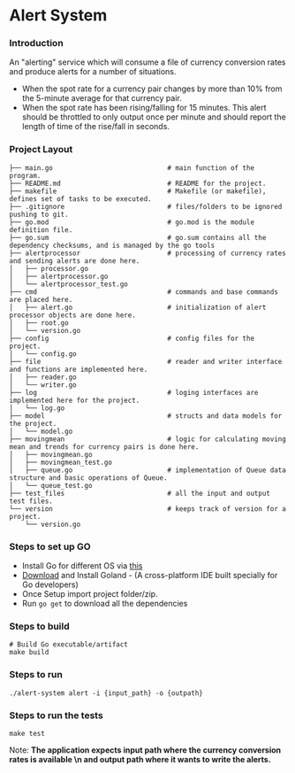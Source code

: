 # Alert System

### Introduction

An "alerting" service which will consume a file of currency conversion rates and produce alerts for a number of situations.

- When the spot rate for a currency pair changes by more than 10% from the 5-minute average for that currency pair.
- When the spot rate has been rising/falling for 15 minutes. This alert should be
  throttled to only output once per minute and should report the length of time of the rise/fall in seconds.
  
### Project Layout

```
├── main.go                             # main function of the program.
├── README.md                           # README for the project.
├── makefile                            # Makefile (or makefile), defines set of tasks to be executed.
├── .gitignore                          # files/folders to be ignored pushing to git.
├── go.mod                              # go.mod is the module definition file.
├── go.sum                              # go.sum contains all the dependency checksums, and is managed by the go tools
├── alertprocessor                      # processing of currency rates and sending alerts are done here.
│   ├── processor.go
│   ├── alertprocessor.go
│   └── alertprocessor_test.go
├── cmd                                 # commands and base commands are placed here.
│   ├── alert.go                        # initialization of alert processor objects are done here.
│   ├── root.go
│   └── version.go
├── config                              # config files for the project.
│   └── config.go
├── file                                # reader and writer interface and functions are implemented here.
│   ├── reader.go
│   └── writer.go
├── log                                 # loging interfaces are implemented here for the project.
│   └── log.go
├── model                               # structs and data models for the project.
│   └── model.go
├── movingmean                          # logic for calculating moving mean and trends for currency pairs is done here.
│   ├── movingmean.go
│   ├── movingmean_test.go
│   ├── queue.go                        # implementation of Queue data structure and basic operations of Queue.
│   └── queue_test.go
├── test_files                          # all the input and output test files.
└── version                             # keeps track of version for a project. 
    └── version.go
```
  
### Steps to set up GO

- Install Go for different OS via [this](https://golang.org/doc/install)
- [Download](https://www.jetbrains.com/go/download/download-thanks.html) and Install Goland - (A cross-platform IDE built specially for Go developers)
- Once Setup import project folder/zip.
- Run `go get` to download all the dependencies

### Steps to build

```
# Build Go executable/artifact
make build
```

### Steps to run

```
./alert-system alert -i {input_path} -o {outpath}
```

### Steps to run the tests

`make test`

Note: **The application expects input path where the currency conversion rates is available \n
and output path where it wants to write the alerts.**

  
  

